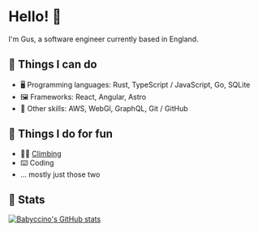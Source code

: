 # Hello! 👋

I'm Gus, a software engineer currently based in England.

## 🔧 Things I can do

- 🖥️ Programming languages: Rust, TypeScript / JavaScript, Go, SQLite
- 🖼️ Frameworks: React, Angular, Astro
- 🤹 Other skills: AWS, WebGl, GraphQL, Git / GitHub

## 💪 Things I do for fun

- 🧗🏻 [Climbing](https://www.instagram.com/p/Ciam2DgpMEB/)
- ⌨️ Coding
- ... mostly just those two

## 🧮 Stats
[![Babyccino's GitHub stats](https://github-readme-stats.vercel.app/api?username=babyccino)](https://github.com/babyccino/)
